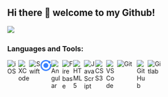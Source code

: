 ## Hi there 👋 welcome to my Github!

<p align="left">
  <img 
    width="250" src="https://media.giphy.com/media/v1.Y2lkPTc5MGI3NjExZGdxNDByZzNkd3RicGczNzFxazNrcWN2ejUxbzZjNWs2dmp0c2xseSZlcD12MV9pbnRlcm5hbF9naWZfYnlfaWQmY3Q9Zw/QXwtfadqo7wbfmT46H/giphy.gif">
</p>

### Languages and Tools: 
<p>
  <img align="left" alt="iOS" width="5%" src="https://media.giphy.com/media/VgTtXyj5YjVFieCYM2/giphy.gif" />&nbsp;
  <img align="left" alt="XCode" width="5%" src="https://user-images.githubusercontent.com/25181517/186711578-bf30cb30-40b7-4b45-95a5-bdf837c372e7.png" />&nbsp;
  <img align="left" alt="Swift" width="5%" src="https://user-images.githubusercontent.com/25181517/121406389-6267a300-c95e-11eb-8d67-f1e22afe8aea.png" />&nbsp;
  <img align="left" alt="Ionic" width="5%" src="https://github.com/ionic-team/ionic-framework/blob/main/.github/assets/logo.png?raw=true" />&nbsp;
  <img align="left" alt="Angular" width="5%" src="https://media.giphy.com/media/XEDIHHp3i8bVoEdxd7/giphy.gif" />&nbsp;
  <img align="left" alt="Firebase" width="5%" src="https://media.giphy.com/media/Ri2TUcKlaOcaDBxFpY/giphy.gif" />&nbsp;
  <img align="left" alt="HTML5" width="5%" src="https://media.giphy.com/media/5jhs1SpOas2pLpdO9O/giphy.gif" />&nbsp;
  <img align="left" alt="JavaScript" width="5%" src="https://media.giphy.com/media/ln7z2eWriiQAllfVcn/giphy.gif" />&nbsp;
  <img align="left" alt="CSS3" width="5%" src="https://media.giphy.com/media/qPR55MsbOEwinH5Flw/giphy.gif" />&nbsp;
  <img align="left" alt="VSCode" width="5%" src="https://media.giphy.com/media/IdyAQJVN2kVPNUrojM/giphy.gif" />&nbsp;
  <img align="left" alt="Git" width="9%" src="https://media.giphy.com/media/kH1DBkPNyZPOk0BxrM/giphy.gif" />&nbsp;
  <img align="left" alt="GitHub" width="5%" src="https://media.giphy.com/media/du3J3cXyzhj75IOgvA/giphy.gif" />&nbsp;
  <img align="left" alt="Gitlab" width="6%" src="https://media.giphy.com/media/hqrdSW7r1DFsDZwSnR/giphy.gif" />&nbsp;
</p>


<!--
**kapilbhoyar/kapilbhoyar** is a ✨ _special_ ✨ repository because its `README.md` (this file) appears on your GitHub profile.

Here are some ideas to get you started:

- 🔭 I’m currently working on ...
- 🌱 I’m currently learning ...
- 👯 I’m looking to collaborate on ...
- 🤔 I’m looking for help with ...
- 💬 Ask me about ...
- 📫 How to reach me: ...
- 😄 Pronouns: ...
- ⚡ Fun fact: ...
-->
